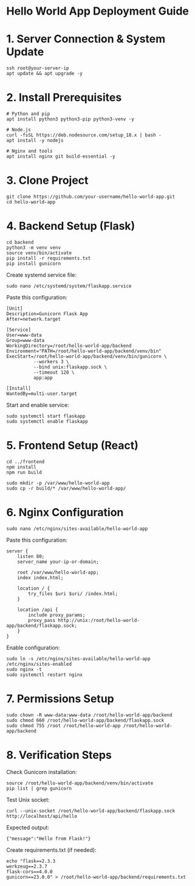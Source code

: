 # Hello World App Deployment Guide

# 1. Server Connection & System Update

```
ssh root@your-server-ip
apt update && apt upgrade -y
```

# 2. Install Prerequisites

```
# Python and pip
apt install python3 python3-pip python3-venv -y

# Node.js 
curl -fsSL https://deb.nodesource.com/setup_18.x | bash -
apt install -y nodejs 

# Nginx and tools
apt install nginx git build-essential -y
```

# 3. Clone Project

```
git clone https://github.com/your-username/hello-world-app.git
cd hello-world-app
```

# 4. Backend Setup (Flask)

```
cd backend
python3 -m venv venv
source venv/bin/activate
pip install -r requirements.txt
pip install gunicorn
```

Create systemd service file:

```
sudo nano /etc/systemd/system/flaskapp.service
```

Paste this configuration:

```
[Unit]
Description=Gunicorn Flask App
After=network.target

[Service]
User=www-data
Group=www-data
WorkingDirectory=/root/hello-world-app/backend
Environment="PATH=/root/hello-world-app/backend/venv/bin"
ExecStart=/root/hello-world-app/backend/venv/bin/gunicorn \
          --workers 3 \
          --bind unix:flaskapp.sock \
          --timeout 120 \
          app:app

[Install]
WantedBy=multi-user.target
```

Start and enable service:

```
sudo systemctl start flaskapp
sudo systemctl enable flaskapp
```

# 5. Frontend Setup (React)

```
cd ../frontend
npm install
npm run build

sudo mkdir -p /var/www/hello-world-app
sudo cp -r build/* /var/www/hello-world-app/
```

# 6. Nginx Configuration

```
sudo nano /etc/nginx/sites-available/hello-world-app
```

Paste this configuration:

```
server {
    listen 80;
    server_name your-ip-or-domain;

    root /var/www/hello-world-app;
    index index.html;

    location / {
        try_files $uri $uri/ /index.html;
    }

    location /api {
        include proxy_params;
        proxy_pass http://unix:/root/hello-world-app/backend/flaskapp.sock;
    }
}
```

Enable configuration:

```
sudo ln -s /etc/nginx/sites-available/hello-world-app /etc/nginx/sites-enabled
sudo nginx -t
sudo systemctl restart nginx
```

# 7. Permissions Setup

```
sudo chown -R www-data:www-data /root/hello-world-app/backend
sudo chmod 660 /root/hello-world-app/backend/flaskapp.sock
sudo chmod 755 /root /root/hello-world-app /root/hello-world-app/backend
```

# 8. Verification Steps

Check Gunicorn installation:

```
source /root/hello-world-app/backend/venv/bin/activate
pip list | grep gunicorn
```

Test Unix socket:

```
curl --unix-socket /root/hello-world-app/backend/flaskapp.sock http://localhost/api/hello
```

Expected output: 

```
{"message":"Hello from Flask!"}
```

Create requirements.txt (if needed):

```
echo "flask==2.3.3
werkzeug==2.3.7
flask-cors==4.0.0
gunicorn==23.0.0" > /root/hello-world-app/backend/requirements.txt
```















